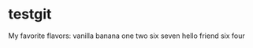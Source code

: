 # testgit
My favorite flavors:
    vanilla
    banana
    one
    two
    six
    seven
    hello
    friend
    six
    four